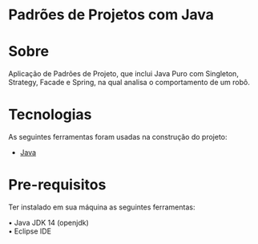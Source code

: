 

<h1>Padrões de Projetos com Java
</h1>


# Sobre
<p>Aplicação de Padrões de Projeto, que inclui Java Puro com Singleton, Strategy, Facade e Spring, na qual analisa o comportamento de um robô.</p>


# Tecnologias
<p>As seguintes ferramentas foram usadas na construção do projeto:

- [Java](https://www.java.com/)

</p>

# Pre-requisitos
<p>Ter instalado em sua máquina as seguintes ferramentas:

•  Java  JDK 14 (openjdk) </br> 
•  Eclipse IDE

</p>


